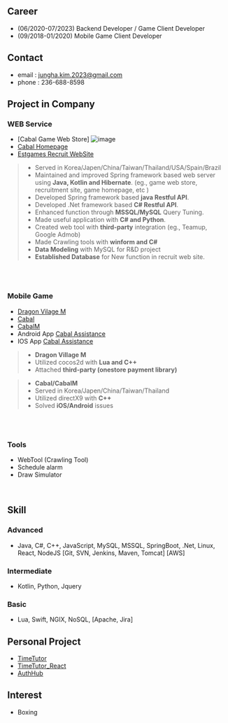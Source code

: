 ## Career
- (06/2020-07/2023) Backend Developer / Game Client Developer 
- (09/2018-01/2020) Mobile Game Client Developer

## Contact
- email : jungha.kim.2023@gmail.com
- phone : 236-688-8598

## Project in Company
### WEB Service
- [Cabal Game Web Store]
  ![image](https://github.com/junghakim2023/junghakim2023/assets/150854918/dcefab34-e6fd-4de4-b8d2-11440dfb6077)
- [Cabal Homepage](https://cabal.estgames.com/main) 
- [Estgames Recruit WebSite](https://recruit.estgames.co.kr/recruitBoard/list)

> - Served in Korea/Japen/China/Taiwan/Thailand/USA/Spain/Brazil
> - Maintained and improved Spring framework based web server using **Java, Kotlin and Hibernate**. (eg., game web store, recruitment site, game homepage, etc )
> - Developed Spring framework based **java Restful API**.
> - Developed .Net framework based **C# Restful API**.
> - Enhanced function through **MSSQL/MySQL** Query Tuning.
> - Made useful application with **C# and Python**.
> - Created web tool with **third-party** integration (eg., Teamup, Google Admob)
> - Made Crawling tools with **winform and C#**
> - **Data Modeling** with MySQL for R&D project
> - **Established Database** for New function in recruit web site.

<br>
<br>

### Mobile Game
- [Dragon Vilage M](https://play.google.com/store/apps/details?id=com.perplelab.dragonvillagem.kr&hl=en_US&pli=1)
- [Cabal](https://cabal.playthisgame.com/en) 
- [CabalM](https://play.google.com/store/apps/details?id=com.estgames.cm.us&hl=en_US)
- Android App [Cabal Assistance](https://play.google.com/store/apps/details?id=com.ESTSoft.Cabal&hl=ko&gl=US)
- IOS App [Cabal Assistance](https://apps.apple.com/kr/app/cabal-mobile/id413623407)
> - **Dragon Village M**
> - Utilized cocos2d with **Lua and C++**
> - Attached **third-party (onestore payment library)**
  
> - **Cabal/CabalM**
> - Served in Korea/Japen/China/Taiwan/Thailand
> - Utilized directX9 with **C++**
> - Solved **iOS/Android** issues

<br>
<br>

### Tools
- WebTool (Crawling Tool)
- Schedule alarm
- Draw Simulator

<br>

## Skill

### Advanced
- Java, C#, C++, JavaScript, MySQL, MSSQL, SpringBoot, .Net, Linux, React, NodeJS [Git, SVN, Jenkins, Maven, Tomcat] [AWS]

### Intermediate
- Kotlin, Python, Jquery
    
### Basic
- Lua, Swift, NGIX, NoSQL, [Apache, Jira]

## Personal Project
- [TimeTutor](https://github.com/junghakim2023/TimeTutor)
- [TimeTutor_React](https://github.com/junghakim2023/TimeTutor_React)
- [AuthHub](https://github.com/junghakim2023/AuthHub)

## Interest
- Boxing

